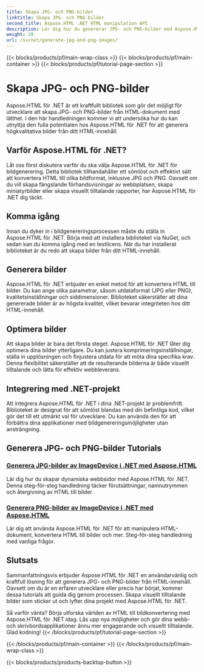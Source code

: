 ```yaml
---
title: Skapa JPG- och PNG-bilder
linktitle: Skapa JPG- och PNG-bilder
second_title: Aspose.HTML .NET HTML manipulation API
description: Lär dig hur du genererar JPG- och PNG-bilder med Aspose.HTML för .NET med våra tutorials. Skapa fantastisk grafik utan ansträngning.
weight: 28
url: /sv/net/generate-jpg-and-png-images/
---
```


{{< blocks/products/pf/main-wrap-class >}}
{{< blocks/products/pf/main-container >}}
{{< blocks/products/pf/tutorial-page-section >}}

# Skapa JPG- och PNG-bilder

 
Aspose.HTML för .NET är ett kraftfullt bibliotek som gör det möjligt för utvecklare att skapa JPG- och PNG-bilder från HTML-dokument med lätthet. I den här handledningen kommer vi att undersöka hur du kan utnyttja den fulla potentialen hos Aspose.HTML för .NET för att generera högkvalitativa bilder från ditt HTML-innehåll.

## Varför Aspose.HTML för .NET?

Låt oss först diskutera varför du ska välja Aspose.HTML för .NET för bildgenerering. Detta bibliotek tillhandahåller ett sömlöst och effektivt sätt att konvertera HTML till olika bildformat, inklusive JPG och PNG. Oavsett om du vill skapa fängslande förhandsvisningar av webbplatsen, skapa miniatyrbilder eller skapa visuellt tilltalande rapporter, har Aspose.HTML för .NET dig täckt.

## Komma igång

Innan du dyker in i bildgenereringsprocessen måste du ställa in Aspose.HTML för .NET. Börja med att installera biblioteket via NuGet, och sedan kan du komma igång med en testlicens. När du har installerat biblioteket är du redo att skapa bilder från ditt HTML-innehåll.

## Generera bilder

Aspose.HTML för .NET erbjuder en enkel metod för att konvertera HTML till bilder. Du kan ange olika parametrar, såsom utdataformat (JPG eller PNG), kvalitetsinställningar och siddimensioner. Biblioteket säkerställer att dina genererade bilder är av högsta kvalitet, vilket bevarar integriteten hos ditt HTML-innehåll.

## Optimera bilder

Att skapa bilder är bara det första steget. Aspose.HTML för .NET låter dig optimera dina bilder ytterligare. Du kan justera komprimeringsinställningar, ställa in upplösningen och finjustera utdata för att möta dina specifika krav. Denna flexibilitet säkerställer att de resulterande bilderna är både visuellt tilltalande och lätta för effektiv webbleverans.

## Integrering med .NET-projekt

Att integrera Aspose.HTML för .NET i dina .NET-projekt är problemfritt. Biblioteket är designat för att sömlöst blandas med din befintliga kod, vilket gör det till ett utmärkt val för utvecklare. Du kan använda den för att förbättra dina applikationer med bildgenereringsmöjligheter utan ansträngning.

## Generera JPG- och PNG-bilder Tutorials
### [Generera JPG-bilder av ImageDevice i .NET med Aspose.HTML](./generate-jpg-images-by-imagedevice/)
Lär dig hur du skapar dynamiska webbsidor med Aspose.HTML för .NET. Denna steg-för-steg handledning täcker förutsättningar, namnutrymmen och återgivning av HTML till bilder.
### [Generera PNG-bilder av ImageDevice i .NET med Aspose.HTML](./generate-png-images-by-imagedevice/)
Lär dig att använda Aspose.HTML för .NET för att manipulera HTML-dokument, konvertera HTML till bilder och mer. Steg-för-steg handledning med vanliga frågor.

## Slutsats

Sammanfattningsvis erbjuder Aspose.HTML för .NET en användarvänlig och kraftfull lösning för att generera JPG- och PNG-bilder från HTML-innehåll. Oavsett om du är en erfaren utvecklare eller precis har börjat, kommer dessa tutorials att guida dig genom processen. Skapa visuellt tilltalande bilder som sticker ut och lyfter dina projekt med Aspose.HTML för .NET.

Så varför vänta? Börja utforska världen av HTML till bildkonvertering med Aspose.HTML för .NET idag. Lås upp nya möjligheter och gör dina webb- och skrivbordsapplikationer ännu mer engagerande och visuellt tilltalande. Glad kodning!
{{< /blocks/products/pf/tutorial-page-section >}}

{{< /blocks/products/pf/main-container >}}
{{< /blocks/products/pf/main-wrap-class >}}

{{< blocks/products/products-backtop-button >}}
